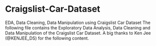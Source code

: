 # Craigslist-Car-Dataset
EDA, Data Cleaning, Data Manipulation using Craigslist Car Dataset
The following file contains the Exploratory Data Analysis, Data Cleaning and Data Manipulation of the Craigslist Car Dataset.
A big thanks to Ken Jee (@KENJEE_DS) for the following content. 
